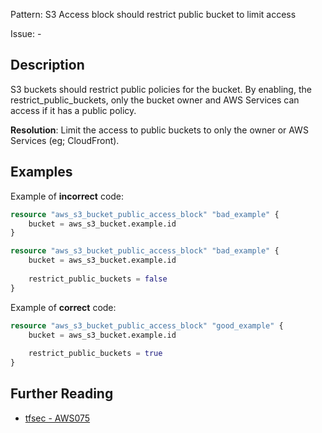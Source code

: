 Pattern: S3 Access block should restrict public bucket to limit access

Issue: -

## Description

S3 buckets should restrict public policies for the bucket. By enabling, the restrict_public_buckets, only the bucket owner and AWS Services can access if it has a public policy.

**Resolution**: Limit the access to public buckets to only the owner or AWS Services (eg; CloudFront).

## Examples

Example of **incorrect** code:

```terraform
resource "aws_s3_bucket_public_access_block" "bad_example" {
	bucket = aws_s3_bucket.example.id
}

resource "aws_s3_bucket_public_access_block" "bad_example" {
	bucket = aws_s3_bucket.example.id
  
	restrict_public_buckets = false
}
```

Example of **correct** code:

```terraform
resource "aws_s3_bucket_public_access_block" "good_example" {
	bucket = aws_s3_bucket.example.id
  
	restrict_public_buckets = true
}
```

## Further Reading

* [tfsec - AWS075](https://tfsec.dev/docs/aws/AWS075/)